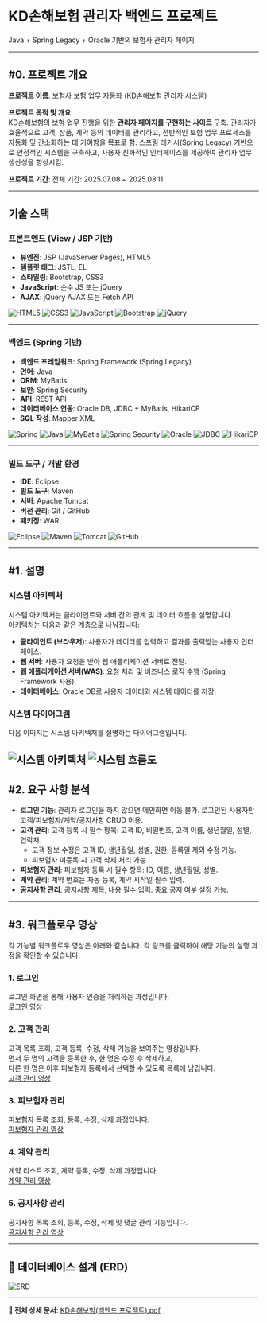 # KD손해보험 관리자 백엔드 프로젝트
Java + Spring Legacy + Oracle 기반의 보험사 관리자 페이지

---

## #0. 프로젝트 개요
**프로젝트 이름**: 보험사 보험 업무 자동화 (KD손해보험 관리자 시스템)

**프로젝트 목적 및 개요**:  
KD손해보험의 보험 업무 진행을 위한 **관리자 페이지를 구현하는 사이트** 구축. 관리자가 효율적으로 고객, 상품, 계약 등의 데이터를 관리하고, 전반적인 보험 업무 프로세스를 자동화 및 간소화하는 데 기여함을 목표로 함. 
스프링 레거시(Spring Legacy) 기반으로 안정적인 시스템을 구축하고, 사용자 친화적인 인터페이스를 제공하여 관리자 업무 생산성을 향상시킴.

**프로젝트 기간**: 전체 기간: 2025.07.08 ~ 2025.08.11

---

## 기술 스택

### 프론트엔드 (View / JSP 기반)
- **뷰엔진**: JSP (JavaServer Pages), HTML5  
- **템플릿 태그**: JSTL, EL  
- **스타일링**: Bootstrap, CSS3  
- **JavaScript**: 순수 JS 또는 jQuery  
- **AJAX**: jQuery AJAX 또는 Fetch API  

![HTML5](https://img.shields.io/badge/HTML5-E34F26?style=for-the-badge&logo=html5&logoColor=white)
![CSS3](https://img.shields.io/badge/CSS3-1572B6?style=for-the-badge&logo=css3&logoColor=white)
![JavaScript](https://img.shields.io/badge/JavaScript-F7DF1E?style=for-the-badge&logo=javascript&logoColor=white)
![Bootstrap](https://img.shields.io/badge/Bootstrap-563D7C?style=for-the-badge&logo=bootstrap&logoColor=white)
![jQuery](https://img.shields.io/badge/jQuery-0769AD?style=for-the-badge&logo=jquery&logoColor=white)

---

### 백엔드 (Spring 기반)
- **백엔드 프레임워크**: Spring Framework (Spring Legacy)
- **언어**: Java
- **ORM**: MyBatis
- **보안**: Spring Security  
- **API**: REST API
- **데이터베이스 연동**: Oracle DB, JDBC + MyBatis, HikariCP
- **SQL 작성**: Mapper XML

![Spring](https://img.shields.io/badge/Spring-6DB33F?style=for-the-badge&logo=spring&logoColor=white)
![Java](https://img.shields.io/badge/Java-007396?style=for-the-badge&logo=java&logoColor=white)
![MyBatis](https://img.shields.io/badge/MyBatis-1E4A69?style=for-the-badge&logo=mybatis&logoColor=white)
![Spring Security](https://img.shields.io/badge/Spring_Security-6DB33F?style=for-the-badge&logo=springsecurity&logoColor=white)
![Oracle](https://img.shields.io/badge/Oracle_DB-F80000?style=for-the-badge&logo=oracle&logoColor=white)
![JDBC](https://img.shields.io/badge/JDBC-0082FC?style=for-the-badge&logo=java&logoColor=white)
![HikariCP](https://img.shields.io/badge/HikariCP-66FF66?style=for-the-badge&logo=hikari&logoColor=white)

---

### 빌드 도구 / 개발 환경
- **IDE**: Eclipse  
- **빌드 도구**: Maven  
- **서버**: Apache Tomcat  
- **버전 관리**: Git / GitHub  
- **패키징**: WAR  

![Eclipse](https://img.shields.io/badge/Eclipse-2C2255?style=for-the-badge&logo=eclipse&logoColor=white)
![Maven](https://img.shields.io/badge/Maven-C71A36?style=for-the-badge&logo=maven&logoColor=white)
![Tomcat](https://img.shields.io/badge/Apache_Tomcat-F8DC75?style=for-the-badge&logo=apachetomcat&logoColor=black)
![GitHub](https://img.shields.io/badge/GitHub-181717?style=for-the-badge&logo=github&logoColor=white)

---

## #1. 설명

### 시스템 아키텍처
시스템 아키텍처는 클라이언트와 서버 간의 관계 및 데이터 흐름을 설명합니다.  
아키텍처는 다음과 같은 계층으로 나눠집니다:
- **클라이언트 (브라우저)**: 사용자가 데이터를 입력하고 결과를 출력받는 사용자 인터페이스.
- **웹 서버**: 사용자 요청을 받아 웹 애플리케이션 서버로 전달.
- **웹 애플리케이션 서버(WAS)**: 요청 처리 및 비즈니스 로직 수행 (Spring Framework 사용).
- **데이터베이스**: Oracle DB로 사용자 데이터와 시스템 데이터를 저장.

### 시스템 다이어그램
다음 이미지는 시스템 아키텍처를 설명하는 다이어그램입니다.

![시스템 아키텍처](https://github.com/user-attachments/assets/4473b1d2-2f72-4336-ba9f-422d00708de0)
![시스템 흐름도](https://github.com/user-attachments/assets/c85c149c-dd1d-4115-82b8-cc52547255b3)
---

## #2. 요구 사항 분석
- **로그인 기능**: 관리자 로그인을 하지 않으면 메인화면 이동 불가. 로그인된 사용자만 고객/피보험자/계약/공지사항 CRUD 허용.
- **고객 관리**: 고객 등록 시 필수 항목: 고객 ID, 비밀번호, 고객 이름, 생년월일, 성별, 연락처. 
  - 고객 정보 수정은 고객 ID, 생년월일, 성별, 권한, 등록일 제외 수정 가능.
  - 피보험자 미등록 시 고객 삭제 처리 가능.
- **피보험자 관리**: 피보험자 등록 시 필수 항목: ID, 이름, 생년월일, 성별.
- **계약 관리**: 계약 번호는 자동 등록, 계약 시작일 필수 입력.
- **공지사항 관리**: 공지사항 제목, 내용 필수 입력. 중요 공지 여부 설정 가능.

---

## #3. 워크플로우 영상
각 기능별 워크플로우 영상은 아래와 같습니다. 각 링크를 클릭하여 해당 기능의 실행 과정을 확인할 수 있습니다.

### 1. 로그인
로그인 화면을 통해 사용자 인증을 처리하는 과정입니다.  
<a href="https://github.com/user-attachments/assets/fdf8c9ce-6521-43a4-99b9-085c7c7da329">
  로그인 영상
</a>

### 2. 고객 관리
고객 목록 조회, 고객 등록, 수정, 삭제 기능을 보여주는 영상입니다.  
먼저 두 명의 고객을 등록한 후, 한 명은 수정 후 삭제하고,  
다른 한 명은 이후 피보험자 등록에서 선택할 수 있도록 목록에 남깁니다.  
<a href="https://github.com/user-attachments/assets/8bcd7ab3-ecab-4030-a1ae-37d0a0df6c62">
  고객 관리 영상
</a>

### 3. 피보험자 관리
피보험자 목록 조회, 등록, 수정, 삭제 과정입니다.  
<a href="#">
  피보험자 관리 영상
</a>

### 4. 계약 관리
계약 리스트 조회, 계약 등록, 수정, 삭제 과정입니다.  
<a href="#">
  계약 관리 영상
</a>

### 5. 공지사항 관리
공지사항 목록 조회, 등록, 수정, 삭제 및 댓글 관리 기능입니다.  
<a href="#">
  공지사항 관리 영상
</a>

---

## 📄 데이터베이스 설계 (ERD)
![ERD](https://github.com/user-attachments/assets/0f1a88da-d62d-468b-befd-a6b009c5152c)

---

**📑 전체 상세 문서**: [KD손해보험(백엔드 프로젝트).pdf](https://github.com/user-attachments/files/21708715/KD.pdf)
